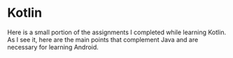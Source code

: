 # Kotlin
Here is a small portion of the assignments I completed while learning Kotlin. As I see it, here are the main points that complement Java and are necessary for learning Android.
